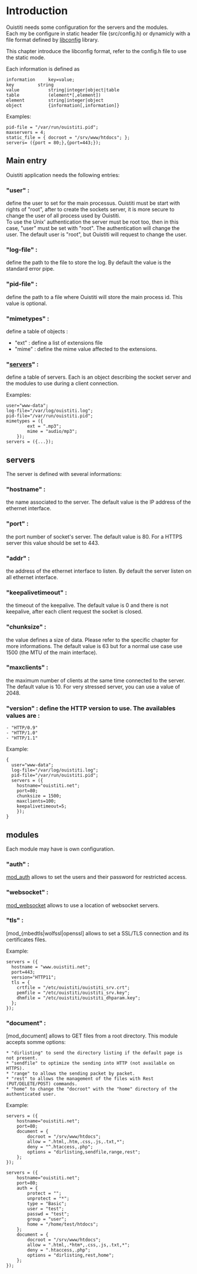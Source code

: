 # Introduction

Ouistiti needs some configuration for the servers and the modules.  
Each my be configure in static header file (src/config.h) or dynamicly
with a file format defined by [libconfig](http://www.hyperrealm.com/libconfig/) library.

This chapter introduce the libconfig format, refer to the config.h file to use the static mode.

Each information is defined as 

    information		key=value;
    key			string
    value 			string|integer|object|table
    table			(element*[,element])
    element			string|integer|object
    object			{information[,information]}

Examples:

	pid-file = "/var/run/ouistiti.pid";
	maxservers = 4;
	static_file = { docroot = "/srv/www/htdocs"; };
	servers= ({port = 80;},{port=443;});

## Main entry

Ouistiti application needs the following entries:

### "user" :
define the user to set for the main processus. Ouistiti must
be start with rights of "root", after to create the sockets server,
it is more secure to change the user of all process used by Ouistiti.  
To use the Unix' authentication the server must be root too, then
in this case, "user" must be set with "root". The authentication will
change the user. The default user is "root", but Ouistiti will request
to change the user.

### "log-file" :
define the path to the file to store the log. By default
the value is the standard error pipe.

### "pid-file" :
define the path to a file where Ouistiti will store the
main process id. This value is optional.

### "mimetypes" :

define a table of objects :  
   * "ext" : define a list of extensions file
   * "mime" : define the mime value affected to the extensions.

### "[servers](#servers)" :
define a table of servers. Each is an object describing 
the socket server and the modules to use during a client connection.

Examples:

	user="www-data";
	log-file="/var/log/ouistiti.log";
	pid-file="/var/run/ouistiti.pid";
	mimetypes = ({
			ext = ".mp3";
			mime = "audio/mp3";
		});
	servers = ({...});

## servers

The server is defined with several informations:

### "hostname" :
the name associated to the server. The default value is the IP
 address of the ethernet interface.
### "port" :
the port number of socket's server. The default value is 80. For a
 HTTPS server this value should be set to 443.
### "addr" :
the address of the ethernet interface to listen. By default
 the server listen on all ethernet interface.
### "keepalivetimeout" :
the timeout of the keepalive. The default value is 0 and
 there is not keepalive, after each client request the socket is closed.
### "chunksize" :
the value defines a size of data. Please refer to the specific chapter
 for more informations. The default value is 63 but for a normal use case
 use 1500 (the MTU of the main interface).
### "maxclients" :
the maximum number of clients at the same time connected
 to the server. The default value is 10. For very stressed server,
 you can use a value of 2048.
### "version" : define the HTTP version to use. The availables values are :
    - "HTTP/0.9"
    - "HTTP/1.0"
    - "HTTP/1.1"
 
Example:
 
	{
	  user="www-data";
	  log-file="/var/log/ouistiti.log";
	  pid-file="/var/run/ouistiti.pid";
	  servers = ({
	    hostname="ouistiti.net";
	    port=80;
	    chunksize = 1500;
	    maxclients=100;
	    keepalivetimeout=5;
	    });
	}

## modules
 
Each module may have is own configuration. 
 
### "auth" :
[mod_auth](mod_auth.md) allows to set the users and their password for restricted access.
### "websocket" :
[mod_websocket](mod_websocket.md) allows to use a location of websocket servers.
### "tls" :
[mod_{mbedtls|wolfssl|openssl] allows to set a SSL/TLS connection and its certificates files.

Example:

	servers = ({
	  hostname = "www.ouistiti.net";
	  port=443;
	  version="HTTP11";
	  tls = {
	    crtfile = "/etc/ouistiti/ouistiti_srv.crt";
	    pemfile = "/etc/ouistiti/ouistiti_srv.key";
	    dhmfile = "/etc/ouistiti/ouistiti_dhparam.key";
	  };
	});

### "document" :
[mod_document] allows to GET files from a root directory. This module
accepts somme options:

	* "dirlisting" to send the directory listing if the default page is not present.
	* "sendfile" to optimize the sending into HTTP (not available on HTTPS).
	* "range" to allows the sending packet by packet.
	* "rest" to allows the management of the files with Rest (PUT/DELETE/POST) commands.
	* "home" to change the "docroot" with the "home" directory of the authenticated user.

Example:

	servers = ({
	    hostname="ouistiti.net";
	    port=80;
		document = {
			docroot = "/srv/www/htdocs";
			allow = ".html,.htm,.css,.js,.txt,*";
			deny = "^.htaccess,.php";
			options = "dirlisting,sendfile,range,rest";
		};
	});

	servers = ({
	    hostname="ouistiti.net";
	    port=80;
		auth = {
			protect = "";
			unprotect = "*";
			type = "Basic";
			user = "test";
			passwd = "test";
			group = "user";
			home = "/home/test/htdocs";
		};
		document = {
			docroot = "/srv/www/htdocs";
			allow = ".html,.*htm*,.css,.js,.txt,*";
			deny = ".htaccess,.php";
			options = "dirlisting,rest,home";
		};
	});
